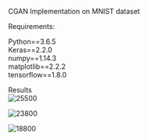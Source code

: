 CGAN Implementation on MNIST dataset

Requirements:

Python==3.6.5<br />
Keras==2.2.0<br />
numpy==1.14.3<br />
matplotlib==2.2.2<br />
tensorflow==1.8.0<br />



Results<br />
![25500](https://user-images.githubusercontent.com/13622022/41734922-f8936266-75a5-11e8-8c4b-8cd4420a48c0.png)

![23800](https://user-images.githubusercontent.com/13622022/41730443-73d1d672-7599-11e8-8346-1dee77282d6d.png)

![18800](https://user-images.githubusercontent.com/13622022/41730072-79b5b96a-7598-11e8-8a33-d8bad7abd0a4.png)

